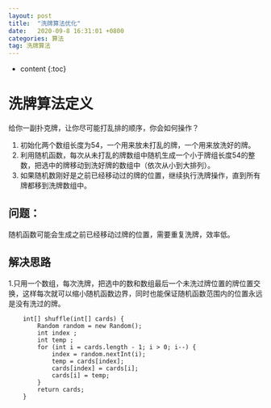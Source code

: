 ```yaml
---
layout: post
title:  "洗牌算法优化"
date:   2020-09-8 16:31:01 +0800
categories: 算法
tag: 洗牌算法
---
```


* content
{:toc}

# 洗牌算法定义
给你一副扑克牌，让你尽可能打乱排的顺序，你会如何操作？
1. 初始化两个数组长度为54，一个用来放未打乱的牌，一个用来放洗好的牌。
2. 利用随机函数，每次从未打乱的牌数组中随机生成一个小于牌组长度54的整数，把选中的牌移动到洗好牌的数组中（依次从小到大排列）。
3. 如果随机数刚好是之前已经移动过的牌的位置，继续执行洗牌操作，直到所有牌都移到洗牌数组中。
## 问题：
随机函数可能会生成之前已经移动过牌的位置，需要重复洗牌，效率低。

## 解决思路
1.只用一个数组，每次洗牌，把选中的数和数组最后一个未洗过牌位置的牌位置交换，这样每次就可以缩小随机函数边界，同时也能保证随机函数范围内的位置永远是没有洗过的牌。
```
    int[] shuffle(int[] cards) {
        Random random = new Random();
        int index ;
        int temp ;
        for (int i = cards.length - 1; i > 0; i--) {
            index = random.nextInt(i);
            temp = cards[index];
            cards[index] = cards[i];
            cards[i] = temp;
        }
        return cards;
    }
```